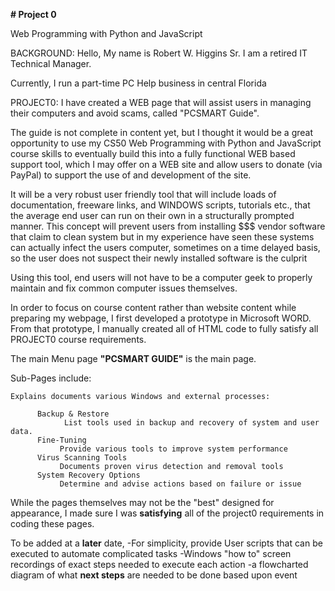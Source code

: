 **# Project 0**

Web Programming with Python and JavaScript


BACKGROUND:
Hello, My name is Robert W. Higgins Sr.   I am a retired IT Technical Manager.

Currently, I run a part-time PC Help business in central Florida



PROJECT0:
I have created a WEB page that will assist users in managing their computers and avoid scams, called "PCSMART Guide".

The guide is not complete in content yet, but I thought it would be a great opportunity to use my CS50 Web Programming with Python and JavaScript course skills to eventually build this into a fully functional WEB based support tool, which I may offer on a WEB site and allow users to donate (via PayPal) to support the use of and development of the site.

It will be a very robust user friendly tool that will include loads of documentation, freeware links, and WINDOWS scripts, tutorials etc., that the average end user can run on their own in a structurally prompted manner.  This concept will prevent users from installing $$$ vendor software that claim to clean system but in my experience have seen these systems can actually infect the users computer, sometimes on a time delayed basis, so the user does not suspect their newly installed software is the culprit

Using this tool, end users will not have to be a computer geek to properly maintain and fix common computer issues themselves.

In order to focus on course content rather than website content while preparing my webpage, I first developed a prototype in Microsoft WORD.
From that prototype, I manually created all of HTML code to fully satisfy all PROJECT0 course requirements.

The main Menu page  **"PCSMART GUIDE"** is the main page.


Sub-Pages include:

    Explains documents various Windows and external processes:

          Backup & Restore
                List tools used in backup and recovery of system and user data.
          Fine-Tuning
               Provide various tools to improve system performance
          Virus Scanning Tools
               Documents proven virus detection and removal tools
          System Recovery Options
               Determine and advise actions based on failure or issue

While the pages themselves may not be the "best" designed for appearance, I made sure I was **satisfying** all of the project0 requirements in coding these pages.

   To be added at a **later** date,
         -For simplicity, provide User scripts that can be executed to automate complicated tasks
         -Windows "how to" screen recordings of exact steps needed to execute each action
         -a flowcharted diagram of what **next steps** are needed to be done based upon event
